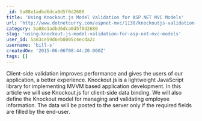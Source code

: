 ```yaml
---
_id: 5a88e1adbd6dca0d5f0d2680
title: 'Using Knockout.js Model Validation for ASP.NET MVC Models'
url: 'http://www.dotnetcurry.com/aspnet-mvc/1138/knockoutjs-validation-aspnet-mvc-model'
category: 5a88e1adbd6dca0d5f0d2680
slug: 'using-knockout-js-model-validation-for-asp-net-mvc-models'
user_id: 5a83ce59d6eb0005c4ecda2c
username: 'bill-s'
createdOn: '2015-06-06T08:44:20.000Z'
tags: []
---
```


Client-side validation improves performance and gives the users of our application, a better experience. Knockout.js is a lightweight JavaScript library for implementing MVVM based application development. In this article we will use Knockout.js for client-side data binding. We will also define the Knockout model for managing and validating employee information. The data will be posted to the server only if the required fields are filled by the end-user.
